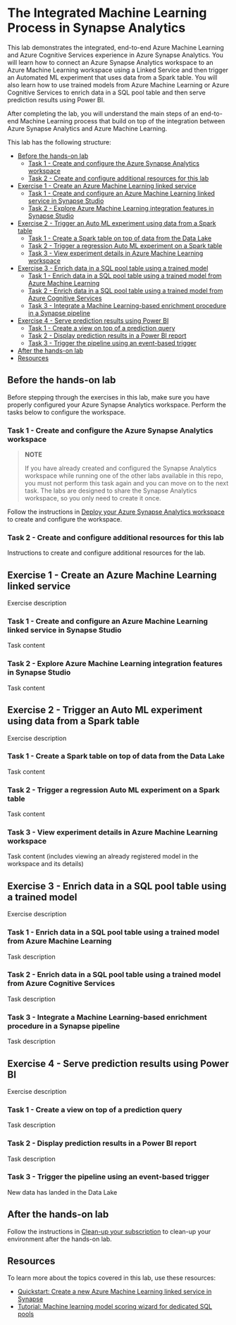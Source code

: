 # The Integrated Machine Learning Process in Synapse Analytics

This lab demonstrates the integrated, end-to-end Azure Machine Learning and Azure Cognitive Services experience in Azure Synapse Analytics. You will learn how to connect an Azure Synapse Analytics workspace to an Azure Machine Learning workspace using a Linked Service and then trigger an Automated ML experiment that uses data from a Spark table. You will also learn how to use trained models from Azure Machine Learning or Azure Cognitive Services to enrich data in a SQL pool table and then serve prediction results using Power BI.

After completing the lab, you will understand the main steps of an end-to-end Machine Learning process that build on top of the integration between Azure Synapse Analytics and Azure Machine Learning.

This lab has the following structure:

- [Before the hands-on lab](#before-the-hands-on-lab)
  - [Task 1 - Create and configure the Azure Synapse Analytics workspace](#task-1---create-and-configure-the-azure-synapse-analytics-workspace)
  - [Task 2 - Create and configure additional resources for this lab](#task-2---create-and-configure-additional-resources-for-this-lab)
- [Exercise 1 - Create an Azure Machine Learning linked service](#exercise-1---create-an-azure-machine-learning-linked-service)
  - [Task 1 - Create and configure an Azure Machine Learning linked service in Synapse Studio](#task-1---create-and-configure-an-azure-machine-learning-linked-service-in-synapse-studio)
  - [Task 2 - Explore Azure Machine Learning integration features in Synapse Studio](#task-2---explore-azure-machine-learning-integration-features-in-synapse-studio)
- [Exercise 2 - Trigger an Auto ML experiment using data from a Spark table](#exercise-2---trigger-an-auto-ml-experiment-using-data-from-a-spark-table)
  - [Task 1 - Create a Spark table on top of data from the Data Lake](#task-1---create-a-spark-table-on-top-of-data-from-the-data-lake)
  - [Task 2 - Trigger a regression Auto ML experiment on a Spark table](#task-2---trigger-a-regression-auto-ml-experiment-on-a-spark-table)
  - [Task 3 - View experiment details in Azure Machine Learning workspace](#task-3---view-experiment-details-in-azure-machine-learning-workspace)
- [Exercise 3 - Enrich data in a SQL pool table using a trained model](#exercise-3---enrich-data-in-a-sql-pool-table-using-a-trained-model)
  - [Task 1 - Enrich data in a SQL pool table using a trained model from Azure Machine Learning](#task-1---enrich-data-in-a-sql-pool-table-using-a-trained-model-from-azure-machine-learning)
  - [Task 2 - Enrich data in a SQL pool table using a trained model from Azure Cognitive Services](#task-2---enrich-data-in-a-sql-pool-table-using-a-trained-model-from-azure-cognitive-services)
  - [Task 3 - Integrate a Machine Learning-based enrichment procedure in a Synapse pipeline](#task-3---integrate-a-machine-learning-based-enrichment-procedure-in-a-synapse-pipeline)
- [Exercise 4 - Serve prediction results using Power BI](#exercise-4---serve-prediction-results-using-power-bi)
  - [Task 1 - Create a view on top of a prediction query](#task-1---create-a-view-on-top-of-a-prediction-query)
  - [Task 2 - Display prediction results in a Power BI report](#task-2---display-prediction-results-in-a-power-bi-report)
  - [Task 3 - Trigger the pipeline using an event-based trigger](#task-3---trigger-the-pipeline-using-an-event-based-trigger)
- [After the hands-on lab](#after-the-hands-on-lab)
- [Resources](#resources)

## Before the hands-on lab

Before stepping through the exercises in this lab, make sure you have properly configured your Azure Synapse Analytics workspace. Perform the tasks below to configure the workspace.

### Task 1 - Create and configure the Azure Synapse Analytics workspace

>**NOTE**
>
>If you have already created and configured the Synapse Analytics workspace while running one of the other labs available in this repo, you must not perform this task again and you can move on to the next task. The labs are designed to share the Synapse Analytics workspace, so you only need to create it once.

Follow the instructions in [Deploy your Azure Synapse Analytics workspace](./../setup/deploy-asa-workspace.md) to create and configure the workspace.

### Task 2 - Create and configure additional resources for this lab

Instructions to create and configure additional resources for the lab.

## Exercise 1 - Create an Azure Machine Learning linked service

Exercise description

### Task 1 - Create and configure an Azure Machine Learning linked service in Synapse Studio

Task content

### Task 2 - Explore Azure Machine Learning integration features in Synapse Studio

Task content

## Exercise 2 - Trigger an Auto ML experiment using data from a Spark table

Exercise description

### Task 1 - Create a Spark table on top of data from the Data Lake

Task content

### Task 2 - Trigger a regression Auto ML experiment on a Spark table

Task content

### Task 3 - View experiment details in Azure Machine Learning workspace

Task content (includes viewing an already registered model in the workspace and its details)

## Exercise 3 - Enrich data in a SQL pool table using a trained model

Exercise description

### Task 1 - Enrich data in a SQL pool table using a trained model from Azure Machine Learning

Task description

### Task 2 - Enrich data in a SQL pool table using a trained model from Azure Cognitive Services

Task description

### Task 3 - Integrate a Machine Learning-based enrichment procedure in a Synapse pipeline

Task description

## Exercise 4 - Serve prediction results using Power BI

Exercise description

### Task 1 - Create a view on top of a prediction query

Task description

### Task 2 - Display prediction results in a Power BI report

Task description

### Task 3 - Trigger the pipeline using an event-based trigger

New data has landed in the Data Lake

## After the hands-on lab

Follow the instructions in [Clean-up your subscription](./../setup/cleanup.md) to clean-up your environment after the hands-on lab.

## Resources

To learn more about the topics covered in this lab, use these resources:

- [Quickstart: Create a new Azure Machine Learning linked service in Synapse](https://docs.microsoft.com/en-us/azure/synapse-analytics/machine-learning/quickstart-integrate-azure-machine-learning)
- [Tutorial: Machine learning model scoring wizard for dedicated SQL pools](https://docs.microsoft.com/en-us/azure/synapse-analytics/machine-learning/tutorial-sql-pool-model-scoring-wizard)